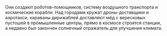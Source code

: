 Они создают роботов-помощников, систему воздушного транспорта и космические корабли. Над городами кружат дроны-доставщики и аэротакси, караваны дирижаблей доставляют мёд с вересковых пустошей в промышленные центры, прямо в космосе строятся станции, а недавно был закончен солнечный отражатель для улучшения климата.